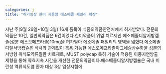 ```yaml
---
categories: j
title: "허가임상 한미 저용량 에소메졸 패밀리 확장"
---
```

지난 주(9월 26일~10월 3일) 16개 품목이 식품의약품안전처에서 허가받았다. 전문의약품은 10건, 일반의약품은 6건이었다.한미약품이 위염 치료제인 에소메졸디알서방캡슐(성분 에스오메프라졸)10mg을 허가받아 에소메졸 패밀리의 영역을 넓혔다.에소메졸디알서방캡슐은 식사와 관계없이 복용 가능한 에스오메프라졸마그네슘삼수화물 성분의 서방형 위식도역류질환 치료제로, MUST polycap 특허 기술이 적용된 이중지연방출 제형을 통해 약효지속 시간을 개선한 전문의약품이다.에소메졸디알서방캡슐은 국내 미란성 역류식도염 환자 대상 3상 임상시험에